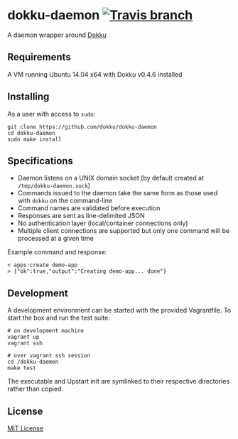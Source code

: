 # dokku-daemon [![Travis branch](https://img.shields.io/travis/dokku/dokku-daemon/master.svg?style=flat-square)]()

A daemon wrapper around [Dokku](https://github.com/dokku/dokku)

## Requirements

A VM running Ubuntu 14.04 x64 with Dokku v0.4.6 installed

## Installing

As a user with access to `sudo`:

    git clone https://github.com/dokku/dokku-daemon
    cd dokku-daemon
    sudo make install

## Specifications

* Daemon listens on a UNIX domain socket (by default created at `/tmp/dokku-daemon.sock`)
* Commands issued to the daemon take the same form as those used with `dokku` on the command-line
* Command names are validated before execution
* Responses are sent as line-delimited JSON
* No authentication layer (local/container connections only)
* Multiple client connections are supported but only one command will be processed at a given time

Example command and response:

    < apps:create demo-app
    > {"ok":true,"output":"Creating demo-app... done"}

## Development

A development environment can be started with the provided Vagrantfile. To start the box and run the test suite:

    # on development machine
    vagrant up
    vagrant ssh

    # over vagrant ssh session
    cd /dokku-daemon
    make test

The executable and Upstart init are symlinked to their respective directories rather than copied.

## License

[MIT License](LICENSE.txt)
